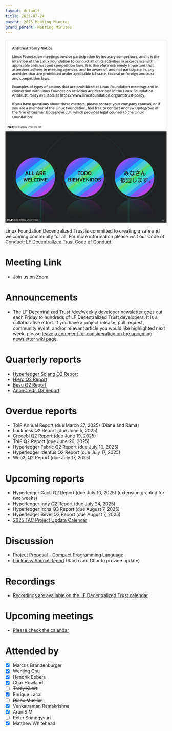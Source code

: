 ```yaml
---
layout: default
title: 2025-07-24
parent: 2025 Meeting Minutes
grand_parent: Meeting Minutes
---
```


![Antitrust Policy Notice](../images/antitrust-policy-notice.png "Antitrust Policy Notice")
![All are Welcome in the LF Decentralized Trust Community](../images/all-are-welcome.png "All are Welcome in the LF Decentralized Trust Community")

Linux Foundation Decentralized Trust is committed to creating a safe and welcoming community for all. For more information please visit our Code of Conduct: [LF Decentralized Trust Code of Conduct](../../governing-documents/code-of-conduct.md).

# Meeting Link
- [Join us on Zoom](https://zoom-lfx.platform.linuxfoundation.org/meeting/95530440160?password=6e6b9a15-a635-497e-a6ce-078e6b1d2b49)

# Announcements
- The [LF Decentralized Trust /dev/weekly developer newsletter](https://lf-hyperledger.atlassian.net/wiki/spaces/DR/pages/17170445/dev+weekly+Newsletter) goes out each Friday to hundreds of LF Decentralized Trust developers. It is a collaborative effort. If you have a project release, pull request, community event, and/or relevant article you would like highlighted next week, please [leave a comment for consideration on the upcoming newsletter wiki page](https://lf-hyperledger.atlassian.net/wiki/spaces/DR/pages/75268141/2025).

# Quarterly reports
- [Hyperledger Solang Q2 Report](https://github.com/LF-Decentralized-Trust/governance/pull/160)
- [Hiero Q2 Report](https://github.com/LF-Decentralized-Trust/governance/pull/162)
- [Besu Q2 Report](https://github.com/LF-Decentralized-Trust/governance/pull/169)
- [AnonCreds Q3 Report](https://github.com/LF-Decentralized-Trust/governance/pull/171)

# Overdue reports
- ToIP Annual Report (due March 27, 2025) (Diane and Rama)
- Lockness Q2 Report (due June 5, 2025)
- Credebl Q2 Report (due June 19, 2025)
- ToIP Q2 Report (due June 26, 2025)
- Hyperledger Fabric Q2 Report (due July 10, 2025)
- Hyperledger Identus Q2 Report (due July 17, 2025)
- Web3j Q2 Report (due July 17, 2025)

# Upcoming reports
- Hyperledger Cacti Q2 Report (due July 10, 2025) (extension granted for two weeks)
- Hyperledger Indy Q2 Report (due July 24, 2025)
- Hyperledger Iroha Q3 Report (due August 7, 2025)
- Hyperledger Bevel Q3 Report (due August 7, 2025)
- [2025 TAC Project Update Calendar](../../project-updates/2025/2025-schedule)

# Discussion
- [Project Proposal - Compact Programming Language](https://github.com/LF-Decentralized-Trust/project-proposals/pull/27)
- [Lockness Annual Report](https://github.com/LF-Decentralized-Trust/governance/pull/149) (Rama and Char to provide update)

# Recordings
- [Recordings are available on the LF Decentralized Trust calendar](https://zoom-lfx.platform.linuxfoundation.org/meetings/lf-decentralized-trust)

# Upcoming meetings
- [Please check the calendar](https://zoom-lfx.platform.linuxfoundation.org/meetings/lf-decentralized-trust)

# Attended by

- [x] Marcus Brandenburger
- [x] Wenjing Chu
- [x] Hendrik Ebbers
- [x] Char Howland
- [ ] ~~Tracy Kuhrt~~
- [x] Enrique Lacal
- [ ] ~~Diane Mueller~~
- [x] Venkatraman Ramakrishna
- [x] Arun S M
- [ ] ~~Peter Somogyvari~~
- [x] Matthew Whitehead
